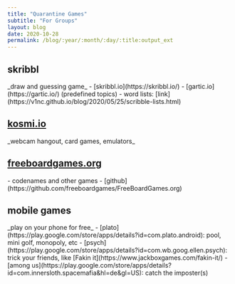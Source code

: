 ```yaml
---
title: "Quarantine Games"
subtitle: "For Groups"
layout: blog
date: 2020-10-28
permalink: /blog/:year/:month/:day/:title:output_ext
---
```


<h2>skribbl</h2>
_draw and guessing game_
 - [skribbl.io](https://skribbl.io/)
 - [gartic.io](https://gartic.io/) (predefined topics)
 - word lists: [link](https://v1nc.github.io/blog/2020/05/25/scribble-lists.html)

 <h2><a href="https://kosmi.io">kosmi.io</a></h2>
 _webcam hangout, card games, emulators_

<h2><a href="https://www.freeboardgames.org">freeboardgames.org</a></h2>
 - codenames and other games
 - [github](https://github.com/freeboardgames/FreeBoardGames.org)

<h2>mobile games</h2>
 _play on your phone for free_
- [plato](https://play.google.com/store/apps/details?id=com.plato.android): pool, mini golf, monopoly, etc
- [psych](https://play.google.com/store/apps/details?id=com.wb.goog.ellen.psych): trick your friends, like [Fakin it](https://www.jackboxgames.com/fakin-it/)
- [among us](https://play.google.com/store/apps/details?id=com.innersloth.spacemafia&hl=de&gl=US): catch the imposter(s)

